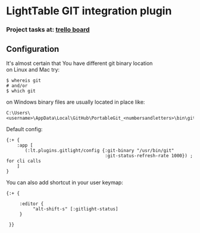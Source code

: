 LightTable GIT integration plugin
=================================
### Project tasks at: [trello board](https://trello.com/b/kg27zMc3/lighttable-gitlight)


Configuration
-------------
It's almost certain that You have different git binary location <br>
on Linux and Mac try:

    $ whereis git
    # and/or
    $ which git
    
on Windows binary files are usually located in place like:

    C:\Users\<username>\AppData\Local\GitHub\PortableGit_<numbersandletters>\bin\git.exe

Default config:

    {:+ {
        :app [
           (:lt.plugins.gitlight/config {:git-binary "/usr/bin/git"
                                         :git-status-refresh-rate 1000}) ; for cli calls
        ]
    }

You can also add shortcut in your user keymap:

    {:+ {

         :editor {
              "alt-shift-s" [:gitlight-status]
         }

     }}
